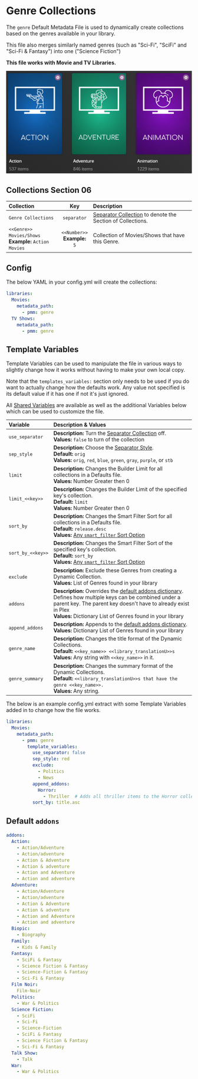 # Genre Collections

The `genre` Default Metadata File is used to dynamically create collections based on the genres available in your library.

This file also merges similarly named genres (such as "Sci-Fi", "SciFi" and "Sci-Fi & Fantasy") into one ("Science Fiction")

**This file works with Movie and TV Libraries.**

![](../images/genre.png)

## Collections Section 06

| Collection                                               |               Key                | Description                                                                 |
|:---------------------------------------------------------|:--------------------------------:|:----------------------------------------------------------------------------|
| `Genre Collections`                                      |           `separator`            | [Separator Collection](../separators) to denote the Section of Collections. |
| `<<Genre>> Movies/Shows`<br>**Example:** `Action Movies` | `<<Number>>`<br>**Example:** `5` | Collection of Movies/Shows that have this Genre.                            |

## Config

The below YAML in your config.yml will create the collections:

```yaml
libraries:
  Movies:
    metadata_path:
      - pmm: genre
  TV Shows:
    metadata_path:
      - pmm: genre
```

## Template Variables

Template Variables can be used to manipulate the file in various ways to slightly change how it works without having to make your own local copy.

Note that the `templates_variables:` section only needs to be used if you do want to actually change how the defaults work. Any value not specified is its default value if it has one if not it's just ignored.

All [Shared Variables](../variables) are available as well as the additional Variables below which can be used to customize the file.

| Variable          | Description & Values                                                                                                                                                                                                                                           |
|:------------------|:---------------------------------------------------------------------------------------------------------------------------------------------------------------------------------------------------------------------------------------------------------------|
| `use_separator`   | **Description:** Turn the [Separator Collection](../separators) off.<br>**Values:** `false` to turn of the collection                                                                                                                                          |
| `sep_style`       | **Description:** Choose the [Separator Style](../separators.md#separator-styles).<br>**Default:** `orig`<br>**Values:** `orig`, `red`, `blue`, `green`, `gray`, `purple`, or `stb`                                                                             |
| `limit`           | **Description:** Changes the Builder Limit for all collections in a Defaults file.<br>**Values:** Number Greater then 0                                                                                                                                        |
| `limit_<<key>>`   | **Description:** Changes the Builder Limit of the specified key's collection.<br>**Default:** `limit`<br>**Values:** Number Greater then 0                                                                                                                     |
| `sort_by`         | **Description:** Changes the Smart Filter Sort for all collections in a Defaults file.<br>**Default:** `release.desc`<br>**Values:** [Any `smart_filter` Sort Option](../../metadata/builders/smart.md#sort-options)                                           |
| `sort_by_<<key>>` | **Description:** Changes the Smart Filter Sort of the specified key's collection.<br>**Default:** `sort_by`<br>**Values:** [Any `smart_filter` Sort Option](../../metadata/builders/smart.md#sort-options)                                                     |
| `exclude`         | **Description:** Exclude these Genres from creating a Dynamic Collection.<br>**Values:** List of Genres found in your library                                                                                                                                  |
| `addons`          | **Description:** Overrides the [default addons dictionary](#default-addons). Defines how multiple keys can be combined under a parent key. The parent key doesn't have to already exist in Plex<br>**Values:** Dictionary List of Genres found in your library |
| `append_addons`   | **Description:** Appends to the [default addons dictionary](#default-addons).<br>**Values:** Dictionary List of Genres found in your library                                                                                                                   |
| `genre_name`      | **Description:** Changes the title format of the Dynamic Collections.<br>**Default:** `<<key_name>> <<library_translationU>>s`<br>**Values:** Any string with `<<key_name>>` in it.                                                                            |
| `genre_summary`   | **Description:** Changes the summary format of the Dynamic Collections.<br>**Default:** `<<library_translationU>>s that have the genre <<key_name>>.`<br>**Values:** Any string.                                                                               |

The below is an example config.yml extract with some Template Variables added in to change how the file works.

```yaml
libraries:
  Movies:
    metadata_path:
      - pmm: genre
        template_variables:
          use_separator: false
          sep_style: red
          exclude:
            - Politics
            - News
          append_addons:
            Horror:
              - Thriller  # Adds all thriller items to the Horror collection
          sort_by: title.asc
```

## Default `addons`

```yaml
addons:
  Action:
    - Action/Adventure
    - Action/adventure
    - Action & Adventure
    - Action & adventure
    - Action and Adventure
    - Action and adventure
  Adventure:
    - Action/Adventure
    - Action/adventure
    - Action & Adventure
    - Action & adventure
    - Action and Adventure
    - Action and adventure
  Biopic:
    - Biography
  Family:
    - Kids & Family
  Fantasy:
    - SciFi & Fantasy
    - Science Fiction & Fantasy
    - Science-Fiction & Fantasy
    - Sci-Fi & Fantasy
  Film Noir:
    Film-Noir
  Politics:
    - War & Politics
  Science Fiction:
    - SciFi
    - Sci-Fi
    - Science-Fiction
    - SciFi & Fantasy
    - Science Fiction & Fantasy
    - Sci-Fi & Fantasy
  Talk Show:
    - Talk
  War:
    - War & Politics
```